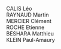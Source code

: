 CALIS Léo <br>
RAYNAUD Martin <br>
MERCIER Clément <br>
ROCHE Etienne <br>
BESHARA Matthieu <br>
KLEIN Paul-Amaury
